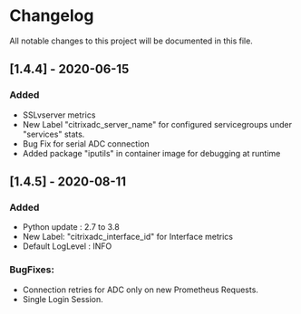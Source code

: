 # Changelog
All notable changes to this project will be documented in this file.


## [1.4.4] - 2020-06-15
### Added
 - SSLvserver metrics
 - New Label "citrixadc_server_name" for configured servicegroups under "services" stats.
 - Bug Fix for serial ADC connection 
 - Added package "iputils" in container image for debugging at runtime
 
## [1.4.5] - 2020-08-11
### Added
 - Python update : 2.7 to 3.8
 - New Label: "citrixadc_interface_id" for Interface metrics
 - Default LogLevel : INFO

### BugFixes:
 - Connection retries for ADC only on new Prometheus Requests.
 - Single Login Session.

